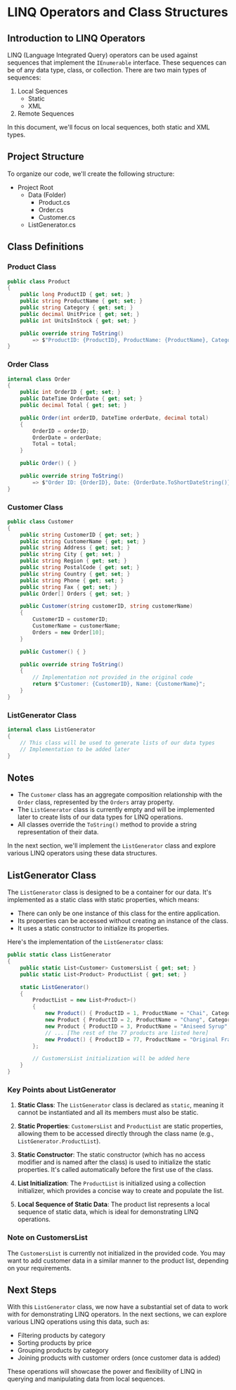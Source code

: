 # LINQ Operators and Class Structures

## Introduction to LINQ Operators

LINQ (Language Integrated Query) operators can be used against sequences that implement the `IEnumerable` interface. These sequences can be of any data type, class, or collection. There are two main types of sequences:

1. Local Sequences
   - Static
   - XML
2. Remote Sequences

In this document, we'll focus on local sequences, both static and XML types.

## Project Structure

To organize our code, we'll create the following structure:

- Project Root
  - Data (Folder)
    - Product.cs
    - Order.cs
    - Customer.cs
  - ListGenerator.cs

## Class Definitions

### Product Class

```csharp
public class Product
{
    public long ProductID { get; set; }
    public string ProductName { get; set; }
    public string Category { get; set; }
    public decimal UnitPrice { get; set; }
    public int UnitsInStock { get; set; }

    public override string ToString()
        => $"ProductID: {ProductID}, ProductName: {ProductName}, Category: {Category}, UnitPrice: {UnitPrice}, UnitsInStock: {UnitsInStock}";
}
```

### Order Class

```csharp
internal class Order
{
    public int OrderID { get; set; }
    public DateTime OrderDate { get; set; }
    public decimal Total { get; set; }

    public Order(int orderID, DateTime orderDate, decimal total)
    {
        OrderID = orderID;
        OrderDate = orderDate;
        Total = total;
    }

    public Order() { }

    public override string ToString()
        => $"Order ID: {OrderID}, Date: {OrderDate.ToShortDateString()}, Total: {Total}";
}
```

### Customer Class

```csharp
public class Customer
{
    public string CustomerID { get; set; }
    public string CustomerName { get; set; }
    public string Address { get; set; }
    public string City { get; set; }
    public string Region { get; set; }
    public string PostalCode { get; set; }
    public string Country { get; set; }
    public string Phone { get; set; }
    public string Fax { get; set; }
    public Order[] Orders { get; set; }

    public Customer(string customerID, string customerName)
    {
        CustomerID = customerID;
        CustomerName = customerName;
        Orders = new Order[10];
    }

    public Customer() { }

    public override string ToString()
    {
        // Implementation not provided in the original code
        return $"Customer: {CustomerID}, Name: {CustomerName}";
    }
}
```

### ListGenerator Class

```csharp
internal class ListGenerator
{
    // This class will be used to generate lists of our data types
    // Implementation to be added later
}
```

## Notes

- The `Customer` class has an aggregate composition relationship with the `Order` class, represented by the `Orders` array property.
- The `ListGenerator` class is currently empty and will be implemented later to create lists of our data types for LINQ operations.
- All classes override the `ToString()` method to provide a string representation of their data.

In the next section, we'll implement the `ListGenerator` class and explore various LINQ operators using these data structures.




## ListGenerator Class

The `ListGenerator` class is designed to be a container for our data. It's implemented as a static class with static properties, which means:

- There can only be one instance of this class for the entire application.
- Its properties can be accessed without creating an instance of the class.
- It uses a static constructor to initialize its properties.

Here's the implementation of the `ListGenerator` class:

```csharp
public static class ListGenerator
{
    public static List<Customer> CustomersList { get; set; }
    public static List<Product> ProductList { get; set; }

    static ListGenerator()
    {
        ProductList = new List<Product>()
        {
            new Product() { ProductID = 1, ProductName = "Chai", Category = "Beverages", UnitPrice = 18.00M, UnitsInStock = 100 },
            new Product { ProductID = 2, ProductName = "Chang", Category = "Beverages", UnitPrice = 19.0000M, UnitsInStock = 17 },
            new Product { ProductID = 3, ProductName = "Aniseed Syrup", Category = "Condiments", UnitPrice = 10.0000M, UnitsInStock = 13 },
            // ... [The rest of the 77 products are listed here]
            new Product() { ProductID = 77, ProductName = "Original Frankfurter grüne Soße", Category = "Condiments", UnitPrice = 13.0000M, UnitsInStock = 32 }
        };

        // CustomersList initialization will be added here
    }
}
```

### Key Points about ListGenerator

1. **Static Class**: The `ListGenerator` class is declared as `static`, meaning it cannot be instantiated and all its members must also be static.

2. **Static Properties**: `CustomersList` and `ProductList` are static properties, allowing them to be accessed directly through the class name (e.g., `ListGenerator.ProductList`).

3. **Static Constructor**: The static constructor (which has no access modifier and is named after the class) is used to initialize the static properties. It's called automatically before the first use of the class.

4. **List Initialization**: The `ProductList` is initialized using a collection initializer, which provides a concise way to create and populate the list.

5. **Local Sequence of Static Data**: The product list represents a local sequence of static data, which is ideal for demonstrating LINQ operations.

### Note on CustomersList

The `CustomersList` is currently not initialized in the provided code. You may want to add customer data in a similar manner to the product list, depending on your requirements.

## Next Steps

With this `ListGenerator` class, we now have a substantial set of data to work with for demonstrating LINQ operators. In the next sections, we can explore various LINQ operations using this data, such as:

- Filtering products by category
- Sorting products by price
- Grouping products by category
- Joining products with customer orders (once customer data is added)

These operations will showcase the power and flexibility of LINQ in querying and manipulating data from local sequences.
